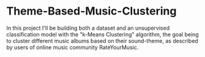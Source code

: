 # Theme-Based-Music-Clustering
In this project I'll be building both a dataset and an unsupervised classification model with the "k-Means Clustering" algorithm, the goal being to cluster different music albums based on their sound-theme, as described by users of online music community RateYourMusic.
